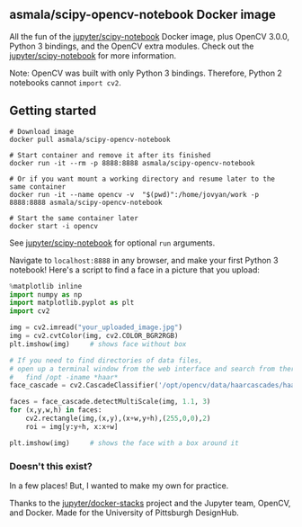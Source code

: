 ## asmala/scipy-opencv-notebook Docker image

All the fun of the [jupyter/scipy-notebook][jupyter-scipy-nb] Docker image, plus OpenCV 3.0.0, Python 3 bindings, and the OpenCV extra modules. Check out the [jupyter/scipy-notebook][jupyter-scipy-nb] for more information.

Note: OpenCV was built with only Python 3 bindings. Therefore, Python 2 notebooks cannot `import cv2`.

## Getting started

```
# Download image
docker pull asmala/scipy-opencv-notebook

# Start container and remove it after its finished
docker run -it --rm -p 8888:8888 asmala/scipy-opencv-notebook

# Or if you want mount a working directory and resume later to the same container
docker run -it --name opencv -v  "$(pwd)":/home/jovyan/work -p 8888:8888 asmala/scipy-opencv-notebook

# Start the same container later
docker start -i opencv
```

See [jupyter/scipy-notebook][jupyter-scipy-nb] for optional `run` arguments.

Navigate to `localhost:8888` in any browser, and make your first Python 3 notebook! Here's a script to find a face in a picture that you upload:

```python
%matplotlib inline
import numpy as np
import matplotlib.pyplot as plt
import cv2

img = cv2.imread("your_uploaded_image.jpg")
img = cv2.cvtColor(img, cv2.COLOR_BGR2RGB)
plt.imshow(img)		# shows face without box

# If you need to find directories of data files,
# open up a terminal window from the web interface and search from there
#	find /opt -iname *haar*
face_cascade = cv2.CascadeClassifier('/opt/opencv/data/haarcascades/haarcascade_frontalface_default.xml')

faces = face_cascade.detectMultiScale(img, 1.1, 3)
for (x,y,w,h) in faces:
    cv2.rectangle(img,(x,y),(x+w,y+h),(255,0,0),2)
    roi = img[y:y+h, x:x+w]

plt.imshow(img)		# shows the face with a box around it
```

### Doesn't this exist?

In a few places! But, I wanted to make my own for practice.

Thanks to the [jupyter/docker-stacks][jupyter-stacks] project and the Jupyter team, OpenCV, and Docker. Made for the University of Pittsburgh DesignHub.

[jupyter-scipy-nb]: https://github.com/jupyter/docker-stacks/tree/master/scipy-notebook
[jupyter-stacks]: https://github.com/jupyter/docker-stacks
